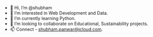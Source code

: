- 👋 Hi, I’m @shubham
- 👀 I’m interested in Web Development and Data.
- 🌱 I’m currently learning Python.
- 💞️ I’m looking to collaborate on Educational, Sustainability projects.
- 📫 Connect - shubham.panwar@icloud.com.
